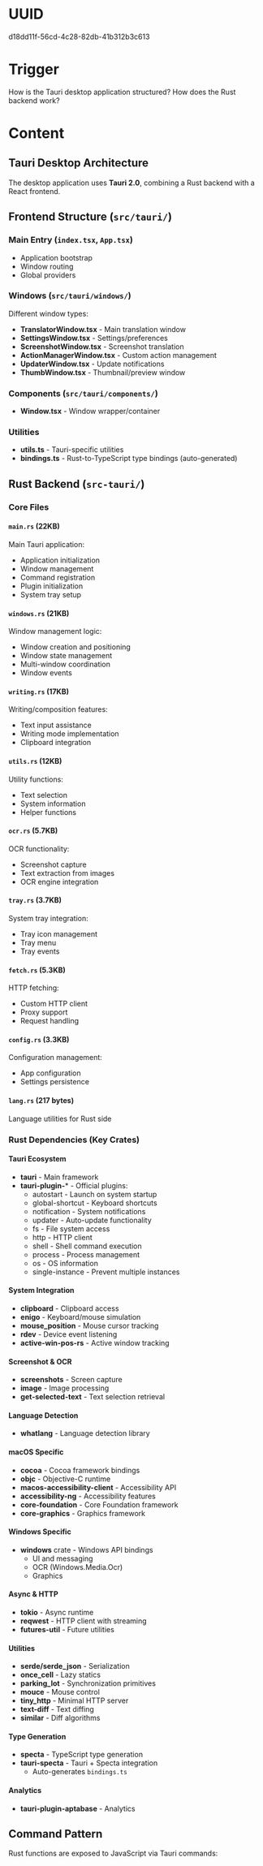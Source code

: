 # UUID
d18dd11f-56cd-4c28-82db-41b312b3c613

# Trigger
How is the Tauri desktop application structured? How does the Rust backend work?

# Content
## Tauri Desktop Architecture

The desktop application uses **Tauri 2.0**, combining a Rust backend with a React frontend.

## Frontend Structure (`src/tauri/`)

### Main Entry (`index.tsx`, `App.tsx`)
- Application bootstrap
- Window routing
- Global providers

### Windows (`src/tauri/windows/`)
Different window types:
- **TranslatorWindow.tsx** - Main translation window
- **SettingsWindow.tsx** - Settings/preferences
- **ScreenshotWindow.tsx** - Screenshot translation
- **ActionManagerWindow.tsx** - Custom action management
- **UpdaterWindow.tsx** - Update notifications
- **ThumbWindow.tsx** - Thumbnail/preview window

### Components (`src/tauri/components/`)
- **Window.tsx** - Window wrapper/container

### Utilities
- **utils.ts** - Tauri-specific utilities
- **bindings.ts** - Rust-to-TypeScript type bindings (auto-generated)

## Rust Backend (`src-tauri/`)

### Core Files

#### `main.rs` (22KB)
Main Tauri application:
- Application initialization
- Window management
- Command registration
- Plugin initialization
- System tray setup

#### `windows.rs` (21KB)
Window management logic:
- Window creation and positioning
- Window state management
- Multi-window coordination
- Window events

#### `writing.rs` (17KB)
Writing/composition features:
- Text input assistance
- Writing mode implementation
- Clipboard integration

#### `utils.rs` (12KB)
Utility functions:
- Text selection
- System information
- Helper functions

#### `ocr.rs` (5.7KB)
OCR functionality:
- Screenshot capture
- Text extraction from images
- OCR engine integration

#### `tray.rs` (3.7KB)
System tray integration:
- Tray icon management
- Tray menu
- Tray events

#### `fetch.rs` (5.3KB)
HTTP fetching:
- Custom HTTP client
- Proxy support
- Request handling

#### `config.rs` (3.3KB)
Configuration management:
- App configuration
- Settings persistence

#### `lang.rs` (217 bytes)
Language utilities for Rust side

### Rust Dependencies (Key Crates)

#### Tauri Ecosystem
- **tauri** - Main framework
- **tauri-plugin-*** - Official plugins:
  - autostart - Launch on system startup
  - global-shortcut - Keyboard shortcuts
  - notification - System notifications
  - updater - Auto-update functionality
  - fs - File system access
  - http - HTTP client
  - shell - Shell command execution
  - process - Process management
  - os - OS information
  - single-instance - Prevent multiple instances

#### System Integration
- **clipboard** - Clipboard access
- **enigo** - Keyboard/mouse simulation
- **mouse_position** - Mouse cursor tracking
- **rdev** - Device event listening
- **active-win-pos-rs** - Active window tracking

#### Screenshot & OCR
- **screenshots** - Screen capture
- **image** - Image processing
- **get-selected-text** - Text selection retrieval

#### Language Detection
- **whatlang** - Language detection library

#### macOS Specific
- **cocoa** - Cocoa framework bindings
- **objc** - Objective-C runtime
- **macos-accessibility-client** - Accessibility API
- **accessibility-ng** - Accessibility features
- **core-foundation** - Core Foundation framework
- **core-graphics** - Graphics framework

#### Windows Specific
- **windows** crate - Windows API bindings
  - UI and messaging
  - OCR (Windows.Media.Ocr)
  - Graphics

#### Async & HTTP
- **tokio** - Async runtime
- **reqwest** - HTTP client with streaming
- **futures-util** - Future utilities

#### Utilities
- **serde/serde_json** - Serialization
- **once_cell** - Lazy statics
- **parking_lot** - Synchronization primitives
- **mouce** - Mouse control
- **tiny_http** - Minimal HTTP server
- **text-diff** - Text diffing
- **similar** - Diff algorithms

#### Type Generation
- **specta** - TypeScript type generation
- **tauri-specta** - Tauri + Specta integration
  - Auto-generates `bindings.ts`

#### Analytics
- **tauri-plugin-aptabase** - Analytics

## Command Pattern

Rust functions are exposed to JavaScript via Tauri commands:

```rust